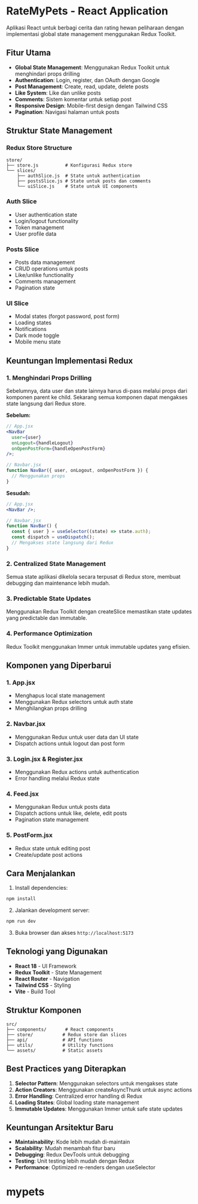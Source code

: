 # RateMyPets - React Application

Aplikasi React untuk berbagi cerita dan rating hewan peliharaan dengan implementasi global state management menggunakan Redux Toolkit.

## Fitur Utama

- **Global State Management**: Menggunakan Redux Toolkit untuk menghindari props drilling
- **Authentication**: Login, register, dan OAuth dengan Google
- **Post Management**: Create, read, update, delete posts
- **Like System**: Like dan unlike posts
- **Comments**: Sistem komentar untuk setiap post
- **Responsive Design**: Mobile-first design dengan Tailwind CSS
- **Pagination**: Navigasi halaman untuk posts

## Struktur State Management

### Redux Store Structure

```
store/
├── store.js          # Konfigurasi Redux store
└── slices/
    ├── authSlice.js  # State untuk authentication
    ├── postsSlice.js # State untuk posts dan comments
    └── uiSlice.js    # State untuk UI components
```

### Auth Slice

- User authentication state
- Login/logout functionality
- Token management
- User profile data

### Posts Slice

- Posts data management
- CRUD operations untuk posts
- Like/unlike functionality
- Comments management
- Pagination state

### UI Slice

- Modal states (forgot password, post form)
- Loading states
- Notifications
- Dark mode toggle
- Mobile menu state

## Keuntungan Implementasi Redux

### 1. Menghindari Props Drilling

Sebelumnya, data user dan state lainnya harus di-pass melalui props dari komponen parent ke child. Sekarang semua komponen dapat mengakses state langsung dari Redux store.

**Sebelum:**

```jsx
// App.jsx
<NavBar
  user={user}
  onLogout={handleLogout}
  onOpenPostForm={handleOpenPostForm}
/>;

// Navbar.jsx
function NavBar({ user, onLogout, onOpenPostForm }) {
  // Menggunakan props
}
```

**Sesudah:**

```jsx
// App.jsx
<NavBar />;

// Navbar.jsx
function NavBar() {
  const { user } = useSelector((state) => state.auth);
  const dispatch = useDispatch();
  // Mengakses state langsung dari Redux
}
```

### 2. Centralized State Management

Semua state aplikasi dikelola secara terpusat di Redux store, membuat debugging dan maintenance lebih mudah.

### 3. Predictable State Updates

Menggunakan Redux Toolkit dengan createSlice memastikan state updates yang predictable dan immutable.

### 4. Performance Optimization

Redux Toolkit menggunakan Immer untuk immutable updates yang efisien.

## Komponen yang Diperbarui

### 1. App.jsx

- Menghapus local state management
- Menggunakan Redux selectors untuk auth state
- Menghilangkan props drilling

### 2. Navbar.jsx

- Menggunakan Redux untuk user data dan UI state
- Dispatch actions untuk logout dan post form

### 3. Login.jsx & Register.jsx

- Menggunakan Redux actions untuk authentication
- Error handling melalui Redux state

### 4. Feed.jsx

- Menggunakan Redux untuk posts data
- Dispatch actions untuk like, delete, edit posts
- Pagination state management

### 5. PostForm.jsx

- Redux state untuk editing post
- Create/update post actions

## Cara Menjalankan

1. Install dependencies:

```bash
npm install
```

2. Jalankan development server:

```bash
npm run dev
```

3. Buka browser dan akses `http://localhost:5173`

## Teknologi yang Digunakan

- **React 18** - UI Framework
- **Redux Toolkit** - State Management
- **React Router** - Navigation
- **Tailwind CSS** - Styling
- **Vite** - Build Tool

## Struktur Komponen

```
src/
├── components/       # React components
├── store/           # Redux store dan slices
├── api/             # API functions
├── utils/           # Utility functions
└── assets/          # Static assets
```

## Best Practices yang Diterapkan

1. **Selector Pattern**: Menggunakan selectors untuk mengakses state
2. **Action Creators**: Menggunakan createAsyncThunk untuk async actions
3. **Error Handling**: Centralized error handling di Redux
4. **Loading States**: Global loading state management
5. **Immutable Updates**: Menggunakan Immer untuk safe state updates

## Keuntungan Arsitektur Baru

- **Maintainability**: Kode lebih mudah di-maintain
- **Scalability**: Mudah menambah fitur baru
- **Debugging**: Redux DevTools untuk debugging
- **Testing**: Unit testing lebih mudah dengan Redux
- **Performance**: Optimized re-renders dengan useSelector
# mypets
